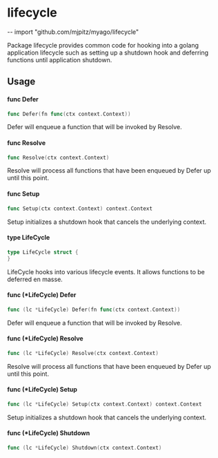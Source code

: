 # lifecycle
--
    import "github.com/mjpitz/myago/lifecycle"

Package lifecycle provides common code for hooking into a golang application
lifecycle such as setting up a shutdown hook and deferring functions until
application shutdown.

## Usage

#### func  Defer

```go
func Defer(fn func(ctx context.Context))
```
Defer will enqueue a function that will be invoked by Resolve.

#### func  Resolve

```go
func Resolve(ctx context.Context)
```
Resolve will process all functions that have been enqueued by Defer up until
this point.

#### func  Setup

```go
func Setup(ctx context.Context) context.Context
```
Setup initializes a shutdown hook that cancels the underlying context.

#### type LifeCycle

```go
type LifeCycle struct {
}
```

LifeCycle hooks into various lifecycle events. It allows functions to be
deferred en masse.

#### func (*LifeCycle) Defer

```go
func (lc *LifeCycle) Defer(fn func(ctx context.Context))
```
Defer will enqueue a function that will be invoked by Resolve.

#### func (*LifeCycle) Resolve

```go
func (lc *LifeCycle) Resolve(ctx context.Context)
```
Resolve will process all functions that have been enqueued by Defer up until
this point.

#### func (*LifeCycle) Setup

```go
func (lc *LifeCycle) Setup(ctx context.Context) context.Context
```
Setup initializes a shutdown hook that cancels the underlying context.

#### func (*LifeCycle) Shutdown

```go
func (lc *LifeCycle) Shutdown(ctx context.Context)
```
